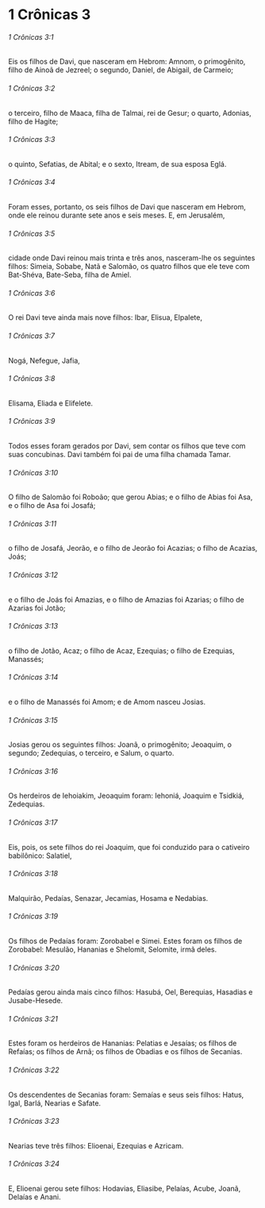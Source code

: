 # 1 Crônicas 3

###### 1 Crônicas 3:1

Eis os filhos de Davi, que nasceram em Hebrom: Amnom, o primogênito, filho de Ainoã de Jezreel; o segundo, Daniel, de Abigail, de Carmeio;

###### 1 Crônicas 3:2

o terceiro, filho de Maaca, filha de Talmai, rei de Gesur; o quarto, Adonias, filho de Hagite;

###### 1 Crônicas 3:3

o quinto, Sefatias, de Abital; e o sexto, Itream, de sua esposa Eglá.

###### 1 Crônicas 3:4

Foram esses, portanto, os seis filhos de Davi que nasceram em Hebrom, onde ele reinou durante sete anos e seis meses. E, em Jerusalém,

###### 1 Crônicas 3:5

cidade onde Davi reinou mais trinta e três anos, nasceram-lhe os seguintes filhos: Simeia, Sobabe, Natã e Salomão, os quatro filhos que ele teve com Bat-Shéva, Bate-Seba, filha de Amiel.

###### 1 Crônicas 3:6

O rei Davi teve ainda mais nove filhos: Ibar, Elisua, Elpalete,

###### 1 Crônicas 3:7

Nogá, Nefegue, Jafia,

###### 1 Crônicas 3:8

Elisama, Eliada e Elifelete.

###### 1 Crônicas 3:9

Todos esses foram gerados por Davi, sem contar os filhos que teve com suas concubinas. Davi também foi pai de uma filha chamada Tamar.

###### 1 Crônicas 3:10

O filho de Salomão foi Roboão; que gerou Abias; e o filho de Abias foi Asa, e o filho de Asa foi Josafá;

###### 1 Crônicas 3:11

o filho de Josafá, Jeorão, e o filho de Jeorão foi Acazias; o filho de Acazias, Joás;

###### 1 Crônicas 3:12

e o filho de Joás foi Amazias, e o filho de Amazias foi Azarias; o filho de Azarias foi Jotão;

###### 1 Crônicas 3:13

o filho de Jotão, Acaz; o filho de Acaz, Ezequias; o filho de Ezequias, Manassés;

###### 1 Crônicas 3:14

e o filho de Manassés foi Amom; e de Amom nasceu Josias.

###### 1 Crônicas 3:15

Josias gerou os seguintes filhos: Joanã, o primogênito; Jeoaquim, o segundo; Zedequias, o terceiro, e Salum, o quarto.

###### 1 Crônicas 3:16

Os herdeiros de Iehoiakim, Jeoaquim foram: Iehoniá, Joaquim e Tsidkiá, Zedequias.

###### 1 Crônicas 3:17

Eis, pois, os sete filhos do rei Joaquim, que foi conduzido para o cativeiro babilônico: Salatiel,

###### 1 Crônicas 3:18

Malquirão, Pedaías, Senazar, Jecamias, Hosama e Nedabias.

###### 1 Crônicas 3:19

Os filhos de Pedaías foram: Zorobabel e Simei. Estes foram os filhos de Zorobabel: Mesulão, Hananias e Shelomit, Selomite, irmã deles.

###### 1 Crônicas 3:20

Pedaías gerou ainda mais cinco filhos: Hasubá, Oel, Berequias, Hasadias e Jusabe-Hesede.

###### 1 Crônicas 3:21

Estes foram os herdeiros de Hananias: Pelatias e Jesaías; os filhos de Refaías; os filhos de Arnã; os filhos de Obadias e os filhos de Secanias.

###### 1 Crônicas 3:22

Os descendentes de Secanias foram: Semaías e seus seis filhos: Hatus, Igal, Barlá, Nearias e Safate.

###### 1 Crônicas 3:23

Nearias teve três filhos: Elioenai, Ezequias e Azricam.

###### 1 Crônicas 3:24

E, Elioenai gerou sete filhos: Hodavias, Eliasibe, Pelaías, Acube, Joanã, Delaías e Anani.

